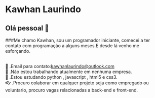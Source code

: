 # Kawhan Laurindo

## Olá pessoal 👋
###Me chamo Kawhan, sou um programador iniciante, comecei a ter contato com programação a alguns meses.E desde lá venho me esforçando.

<br/>:purple_heart:&nbsp;.Email para contato:kawhanlaurindo@outlook.com
<br/>:star2:&nbsp;.Não estou trabalhando atualmente em nenhuma empresa.
<br/>:blue_book:&nbsp;.Estou estudando python , javascript , html5 e css3.
<br/>:eyeglasses:&nbsp;.Procuro colaborar em qualquer projeto seja como empregado ou voluntario, procuro vagas relacionadas a back-end e front-end.


